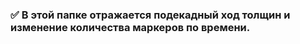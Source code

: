 ### :white_check_mark: В этой **папке** отражается подекадный ход толщин и изменение количества маркеров по времени.